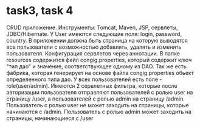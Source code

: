 # task3, task 4
CRUD приложение. Инструменты: Tomcat, Maven, JSP, сервлеты, JDBC/Hibernate. У User имеются следующие поля: login, password, country. 
В приложении должна быть страница на которую выводятся все пользователи с возможностью добавлять, удалять и изменять пользователя. 
Конфигурация сервлетов через аннотации.
В папке resources содержится файл congig.properties, который содержит ключ "тип дао" и значение, соответствующее одному из DAO. Так же есть фабрика, которая генерирует на основе файла congig.properties обьект определенного типа дао.
У всех пользователей есть поле - role(user/admin).
Имеются 2 сервлетных фильтра, которые после авторизации пользователя отправляют пользователей с ролью user на страницу /user,
 а пользователей с ролью admin на страницу /admin.
Пользователь с ролью user не может заходить на страницы, которые начинаются с /admin.
Пользователь с ролью admin может заходить на страницы, начинающиеся с /user
